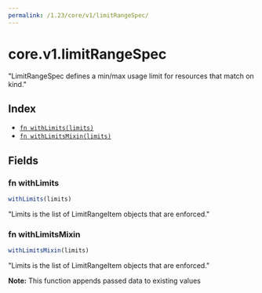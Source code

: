 ```yaml
---
permalink: /1.23/core/v1/limitRangeSpec/
---
```


# core.v1.limitRangeSpec

"LimitRangeSpec defines a min/max usage limit for resources that match on kind."

## Index

* [`fn withLimits(limits)`](#fn-withlimits)
* [`fn withLimitsMixin(limits)`](#fn-withlimitsmixin)

## Fields

### fn withLimits

```ts
withLimits(limits)
```

"Limits is the list of LimitRangeItem objects that are enforced."

### fn withLimitsMixin

```ts
withLimitsMixin(limits)
```

"Limits is the list of LimitRangeItem objects that are enforced."

**Note:** This function appends passed data to existing values